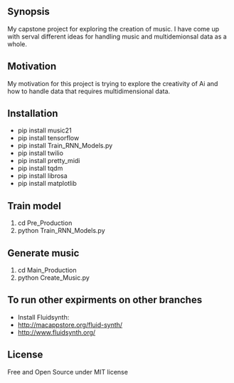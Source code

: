 
## Synopsis

My capstone project for exploring the creation of music. I have come up with serval different ideas for handling music and multidemionsal data as a whole.


## Motivation

My motivation for this project is trying to explore the creativity of Ai and how to handle data that requires multidimensional data. 

## Installation
  * pip install music21
  * pip install tensorflow
  * pip install Train_RNN_Models.py
  * pip install twilio
  * pip install pretty_midi
  * pip install tqdm
  * pip install librosa
  * pip install matplotlib
  
## Train model
   1. cd Pre_Production
   2. python Train_RNN_Models.py
   
## Generate music
   1. cd Main_Production
   2. python Create_Music.py
   
## To run other expirments on other branches
 * Install Fluidsynth: 
  * http://macappstore.org/fluid-synth/
   * http://www.fluidsynth.org/
 

## License

Free and Open Source under MIT license
